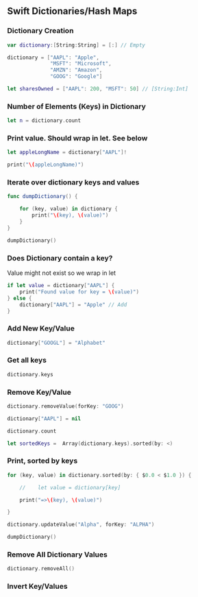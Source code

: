 ## Swift Dictionaries/Hash Maps

###  Dictionary Creation

```swift
var dictionary:[String:String] = [:] // Empty

dictionary = ["AAPL": "Apple",
              "MSFT": "Microsoft",
              "AMZN": "Amazon",
              "GOOG": "Google"]

let sharesOwned = ["AAPL": 200, "MSFT": 50] // [String:Int]
```


###  Number of Elements (Keys) in Dictionary

```swift
let n = dictionary.count
```


### Print value.  Should wrap in let.  See below

```swift
let appleLongName = dictionary["AAPL"]!

print("\(appleLongName)")

```


###  Iterate over dictionary keys and values

```swift
func dumpDictionary() {

    for (key, value) in dictionary {
        print("\(key), \(value)")
    }
}

dumpDictionary()
```



###  Does Dictionary contain a key?

Value might not exist so we wrap in let

```swift
if let value = dictionary["AAPL"] {
    print("Found value for key = \(value)")
} else {
    dictionary["AAPL"] = "Apple" // Add
}

```


### Add New Key/Value

```swift
dictionary["GOOGL"] = "Alphabet"
```



###  Get all keys

```swift
dictionary.keys
```



### Remove Key/Value

```swift
dictionary.removeValue(forKey: "GOOG")

dictionary["AAPL"] = nil

dictionary.count

let sortedKeys =  Array(dictionary.keys).sorted(by: <)
```



### Print, sorted by keys

```swift
for (key, value) in dictionary.sorted(by: { $0.0 < $1.0 }) {

    //    let value = dictionary[key]

    print("=>\(key), \(value)")

}
```


```swift
dictionary.updateValue("Alpha", forKey: "ALPHA")

dumpDictionary()
```

###  Remove All Dictionary Values

```swift
dictionary.removeAll()
```



### Invert Key/Values

```swift

```

